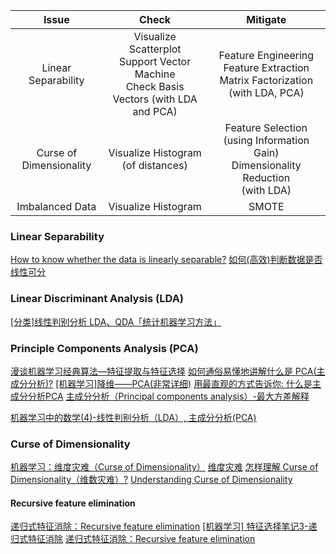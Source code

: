 | Issue | Check | Mitigate |
| :----: | :----: | :----: |
| Linear Separability | Visualize Scatterplot<br>Support Vector Machine<br>Check Basis Vectors (with LDA and PCA) | Feature Engineering<br>Feature Extraction<br>Matrix Factorization (with LDA, PCA) |
| Curse of Dimensionality | Visualize Histogram (of distances) | Feature Selection (using Information Gain)<br>Dimensionality Reduction<br>(with LDA) |
| Imbalanced Data | Visualize Histogram | SMOTE |

### Linear Separability
[How to know whether the data is linearly separable?](https://stats.stackexchange.com/questions/182329/how-to-know-whether-the-data-is-linearly-separable)
[如何(高效)判断数据是否线性可分](https://blog.csdn.net/u013300875/article/details/44081067)

### Linear Discriminant Analysis (LDA)
[[分类]线性判别分析 LDA、QDA「统计机器学习方法」](https://www.bilibili.com/video/BV175411W7hv)

### Principle Components Analysis (PCA)
[漫谈机器学习经典算法—特征提取与特征选择](https://blog.csdn.net/lanbing510/article/details/40488787)
[如何通俗易懂地讲解什么是 PCA(主成分分析)?](https://www.zhihu.com/question/41120789)
[[机器学习]降维——PCA(非常详细)](https://zhuanlan.zhihu.com/p/77151308)
[用最直观的方式告诉你: 什么是主成分分析PCA](https://www.bilibili.com/video/BV1E5411E71z)
[主成分分析（Principal components analysis）-最大方差解释](https://www.cnblogs.com/jerrylead/archive/2011/04/18/2020209.html)

[机器学习中的数学(4)-线性判别分析（LDA）, 主成分分析(PCA)](https://www.cnblogs.com/LeftNotEasy/archive/2011/01/08/lda-and-pca-machine-learning.html)

### Curse of Dimensionality
[机器学习：维度灾难（Curse of Dimensionality）](https://blog.csdn.net/qq_39521554/article/details/80653712)
[维度灾难](https://zhuanlan.zhihu.com/p/27488363)
[怎样理解 Curse of Dimensionality（维数灾难）?](https://www.zhihu.com/question/27836140)
[Understanding Curse of Dimensionality](https://www.mygreatlearning.com/blog/understanding-curse-of-dimensionality/)

#### Recursive feature elimination
[递归式特征消除：Recursive feature elimination](https://zhuanlan.zhihu.com/p/64900887)
[[机器学习] 特征选择笔记3-递归式特征消除](https://blog.csdn.net/LuohenYJ/article/details/107239001)
[递归式特征消除：Recursive feature elimination](https://blog.csdn.net/FontThrone/article/details/79004874)

